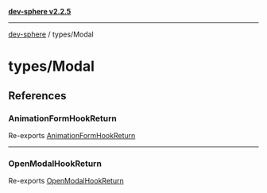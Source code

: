 [**dev-sphere v2.2.5**](../../README.md)

***

[dev-sphere](../../modules.md) / types/Modal

# types/Modal

## References

### AnimationFormHookReturn

Re-exports [AnimationFormHookReturn](animationFormHookReturn/type-aliases/AnimationFormHookReturn.md)

***

### OpenModalHookReturn

Re-exports [OpenModalHookReturn](openModalHookReturn/type-aliases/OpenModalHookReturn.md)
